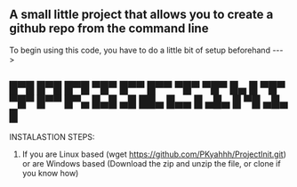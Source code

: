 A small little project that allows you to create a github repo from the command line
----------------------------------------------------
To begin using this code, you have to do a little bit of setup beforehand --->

█▀█ █▀█ █▀█ ▀█▀ █▀▀ █▀▀ ▀█▀ ▀█▀ █▄ █ ▀█▀ ▀█▀ 
█▀▀ █▀▄ █▄█ ▄█  ██▄ █▄▄  █  ▄█▄ █ ▀█ ▄█▄  █  
----------------------------------------------------
INSTALASTION STEPS:
1. If you are Linux based (wget https://github.com/PKyahhh/ProjectInit.git) or are Windows based (Download the zip and unzip the file, or clone if you know how)
<script src="https://gist.github.com/PKyahhh/52baa79fa98de98b78ed21c5f1ea1acd.js"></script>


